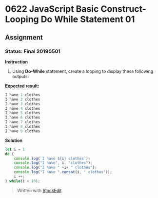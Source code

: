 # 0622 JavaScript Basic Construct- Looping Do While Statement 01
## Assignment
### Status: Final 20190501

**Instruction**
 1. Using **Do-While** statement, create a looping to display these following outputs:

**Expected result:**
```JavaScript
I have 1 clothes
I have 2 clothes
I have 3 clothes
I have 4 clothes
I have 5 clothes
I have 6 clothes
I have 7 clothes
I have 8 clothes
I have 9 clothes
```

**Solution**
```JavaScript
let i = 1
do {
	console.log(`I have ${i} clothes`);
	console.log("I have", i, "clothes");
	console.log("I have " +i+ " clothes");
	console.log("I have ".concat(i, " clothes"));
	i ++;
} while(i < 10);
```

> Written with [StackEdit](https://stackedit.io/).